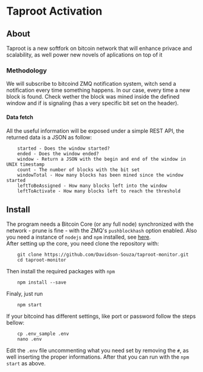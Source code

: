 # Taproot Activation
## About
Taproot is a new softfork on bitcoin network that will enhance privace and scalability, as well power new novels of aplications on top of it

### Methodology
We will subscribe to bitcoind ZMQ notification system, witch send a notification every time something happens. In our case, every time a new block is found. Check wether the block was mined inside the defined window and if is signaling (has a very specific bit set on the header).

#### Data fetch
All the useful information will be exposed under a simple REST API, the returned data is a JSON as follow:
```   
    started - Does the window started?
    ended - Does the window ended?
    window - Return a JSON with the begin and end of the window in UNIX timestamp
    count - The number of blocks with the bit set
    windowTotal - How many blocks has been mined since the window started
    leftToBeAssigned - How many blocks left into the window
    leftToActivate - How many blocks left to reach the threshold
```
## Install
The program needs a Bitcoin Core (or any full node) synchronized with the network - prune is fine - with the ZMQ's `pushblockhash` option enabled. Also you need a instance of `nodejs` and `npm` installed, see [here](https://nodejs.org/en/).  
After setting up the core, you need clone the repository with:
```
    git clone https://github.com/Davidson-Souza/taproot-monitor.git
    cd taproot-monitor
```
Then install the required packages with `npm`
```
    npm install --save
```
Finaly, just run
```
    npm start
```
If your bitcoind has different settings, like port or password follow the steps bellow:
```
    cp .env_sample .env
    nano .env
```
Edit the `.env` file uncommenting what you need set by removing the `#`, as well inserting the proper informations. After that you can run with the `npm start` as above.  
